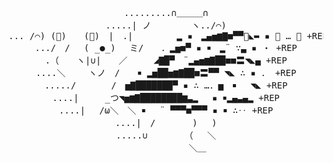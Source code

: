 <div align="center">

<pre>
.........∩＿＿＿∩
.....| ノ　　　　 ヽ../⌒)
... /⌒) (ﾟ)　　(ﾟ)　|　.|　　　　　▂ ▪　▂▄▅▆▇■▀▀〓◣▬ ▪ ￭ … ． +REP
.../　/　 ( _●_)　 ミ/　　．▂▅■▀ ▪ ￭　▂¨ ∵▃ ▪ ・ +REP
.（　　ヽ|∪|　　／　　　◢▇█▀　¨▂▄▅▆▇██■■〓◥◣▄ +REP
....＼　　 ヽノ　/　　￭ ▂▅██▅▆▇██■〓▀▀ ◥◣ ∴ ▪ ． +REP
...../　　　　/　▅▇███████▀ ▪ ∴ …．▅　￭　 ◥◣ +REP
....|　　　_つ◥▅▆▇████████▆▃▂　 ▪ ￭▂▄▃▄▂ +REP
....|　 /ω＼　＼ ￭　 ¨ ▀▀▀■▀▀▀ ▪ ￭ ∴‥ +REP
....|　/ 　　　 )　 )
.....∪　 　　 （　 ＼
　　　　 　　 ＼＿
</pre>

</div>
